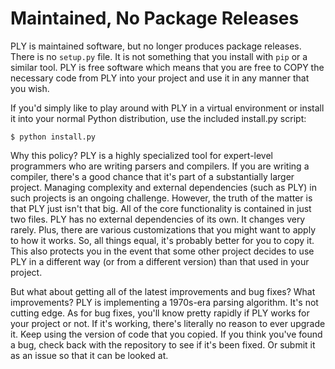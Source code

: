 # Maintained, No Package Releases

PLY is maintained software, but no longer produces package releases.
There is no `setup.py` file.  It is not something that you install
with `pip` or a similar tool. PLY is free software which means that
you are free to COPY the necessary code from PLY into your project and
use it in any manner that you wish.

If you'd simply like to play around with PLY in a virtual environment
or install it into your normal Python distribution, use the included
install.py script:

    $ python install.py

Why this policy? PLY is a highly specialized tool for expert-level
programmers who are writing parsers and compilers.  If you are writing
a compiler, there's a good chance that it's part of a substantially
larger project.  Managing complexity and external dependencies (such
as PLY) in such projects is an ongoing challenge.  However, the truth
of the matter is that PLY just isn't that big.  All of the core
functionality is contained in just two files.  PLY has no external
dependencies of its own.  It changes very rarely.  Plus, there are
various customizations that you might want to apply to how it works.
So, all things equal, it's probably better for you to copy it.  This
also protects you in the event that some other project decides to use
PLY in a different way (or from a different version) than that used
in your project.

But what about getting all of the latest improvements and bug fixes?
What improvements? PLY is implementing a 1970s-era parsing algorithm.
It's not cutting edge.  As for bug fixes, you'll know pretty rapidly
if PLY works for your project or not.  If it's working, there's
literally no reason to ever upgrade it. Keep using the version of code
that you copied.  If you think you've found a bug, check back with the
repository to see if it's been fixed. Or submit it as an issue so that
it can be looked at.














